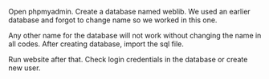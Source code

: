 Open phpmyadmin. Create a database named weblib. We used an earlier database and forgot to change name so we worked in this one. 

Any other name for the database will not work without changing the name in all codes.
After creating database, import the sql file.

Run website after that. Check login credentials in the database or create new user.
